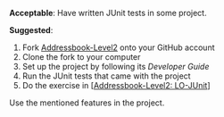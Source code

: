 <div id="basic">

**Acceptable**: Have written JUnit tests in some project.

**Suggested**:
1. Fork [Addressbook-Level2]({{module_org}}/addressbook-level2) onto your GitHub account
1. Clone the fork to your computer
1. Set up the project by following its _Developer Guide_
1. Run the JUnit tests that came with the project
1. Do the exercise in [[Addressbook-Level2: LO-JUnit]({{module_org}}/addressbook-level2/blob/master/docs/LearningOutcomes.adoc#use-junit-to-implement-unit-tests-lo-junit)]

<include src="project.md#PR_to_AB2" />

</div>


<div id="intermediate">

Use the mentioned features in the project.

</div>